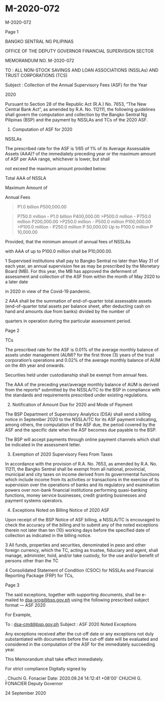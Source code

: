 # M-2020-072

M-2020-072

Page 1

BANGKO SENTRAL NG PILIPINAS

OFFICE OF THE DEPUTY GOVERNOR FINANCIAL SUPERVISION SECTOR

MEMORANDUM NO. M-2020-072

TO : ALL NON-STOCK SAVINGS AND LOAN ASSOCIATIONS (NSSLAs) AND TRUST CORPORATIONS (TCS)

Subject : Collection of the Annual Supervisory Fees (ASF) for the Year

2020

Pursuant to Section 28 of the Republic Act (R.A.) No. 7653, “The New Central Bank Act”, as amended by R.A. No. 112111, the following guidelines shall govern the computation and collection by the Bangko Sentral Ng Pilipinas (BSP) and the payment by NSSLAs and TCs of the 2020 ASF.

1. Computation of ASF for 2020

NSSLAs

The prescribed rate for the ASF is 1/65 of 1% of its Average Assessable Assets (AAA)? of the immediately preceding year or the maximum amount of ASF per AAA range, whichever is lower, but shall

not exceed the maximum amount provided below:

Total AAA of NSSLA

Maximum Amount of

Annual Fees

>P1.0 billion P500,000.00

>P750.0 million - P1.0 billion P400,000.00 >P500.0 million - P750.0 million P200,000.00 >P250.0 million - P500.0 million P100,000.00 >P100.0 million - P250.0 million P 50,000.00 Up to P100.0 million P 10,000.00

Provided, that the minimum amount of annual fees of NSSLAs

with AAA of up to P100.0 million shall be P10,000.00.

1 Supervised institutions shall pay to Bangko Sentral no later than May 31 of each year, an annual supervision fee as may be prescribed by the Monetary Board (MB). For this year, the MB has approved the deferment of assessment and collection of the ASF from within the month of May 2020 to a later date

in 2020 in view of the Covid-19 pandemic.

2 AAA shall be the summation of end-of-quarter total assessable assets (end-of-quarter total assets per balance sheet, after deducting cash on hand and amounts due from banks) divided by the number of

quarters in operation during the particular assessment period.

Page 2

TCs

The prescribed rate for the ASF is 0.01% of the average monthly balance of assets under management (AUM)? for the first three (3) years of the trust corporation’s operations and 0.02% of the average monthly balance of AUM on the 4th year and onwards.

Securities held under custodianship shall be exempt from annual fees.

The AAA of the preceding year/average monthly balance of AUM is derived from the reports* submitted by the NSSLA/TC to the BSP in compliance with the standards and requirements prescribed under existing regulations.

2. Notification of Amount Due for 2020 and Mode of Payment

The BSP Department of Supervisory Analytics (DSA) shall send a billing notice in September 2020 to the NSSLA/TC for its ASF payment indicating, among others, the computation of the ASF due, the period covered by the ASF and the specific date when the ASF becomes due payable to the BSP.

The BSP will accept payments through online payment channels which shall be indicated in the assessment letter.

3. Exemption of 2020 Supervisory Fees From Taxes

In accordance with the provision of R.A. No. 7653, as amended by R.A. No. 11211, the Bangko Sentral shall be exempt from all national, provincial, municipal and city taxes on income derived from its governmental functions which include income from its activities or transactions in the exercise of its supervision over the operations of banks and its regulatory and examination powers over non-bank financial institutions performing quasi-banking functions, money service businesses, credit granting businesses and payment systems operators.

4. Exceptions Noted on Billing Notice of 2020 ASF

Upon receipt of the BSP Notice of ASF billing, a NSSLA/TC is encouraged to check the accuracy of the billing and to submit any of the noted exceptions therein not later than ten (10) working days before the specified date of collection as indicated in the billing notice.

3 All funds, properties and securities, denominated in peso and other foreign currency, which the TC, acting as trustee, fiduciary and agent, shall manage, administer, hold, and/or take custody, for the use and/or benefit of persons other than the TC

4 Consolidated Statement of Condition (CSOC) for NSSLAs and Financial Reporting Package (FRP) for TCs,

Page 3

The said exceptions, together with supporting documents, shall be e- mailed to dsa-srog@bsp.gov.ph using the following prescribed subject format — ASF 2020<space><BSFI Name><space><Noted Exceptions>

For Example,

To : dsa-cmd@bsp.gov.ph Subject : ASF 2020 <BSFI Name> Noted Exceptions

Any exceptions received after the cut-off date or any exceptions not duly substantiated with documents before the cut-off date will be evaluated and considered in the computation of the ASF for the immediately succeeding year.

This Memorandum shall take effect immediately.

For strict compliance Digitally signed by

, Chuchi G. Fonacier Date: 2020.09.24 14:12:41 +08'00' CHUCHI G. FONACIER Deputy Governor

24 September 2020